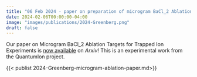 ```yaml
---
title: "06 Feb 2024 - paper on preparation of microgram BaCl_2 Ablation Targets is uploaded to Arxiv"
date: 2024-02-06T00:00:00-04:00
image: "images/publications/2024-Greenberg.png"
draft: false
---
```


Our paper on Microgram BaCl_2 Ablation Targets for Trapped Ion Experiments is [now available](https://arxiv.org/abs/2402.06632) on *Arxiv*! This is an experimental work from the QuantumIon project. 

{{< publist 2024-Greenberg-microgram-ablation-paper.md>}}